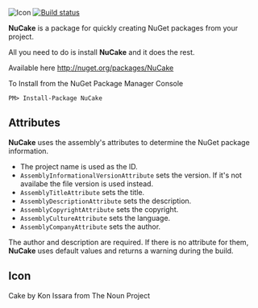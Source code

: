 ![Icon](https://raw.github.com/distantcam/NuCake/master/icons/icon_28050_100.png)
[![Build status](https://ci.appveyor.com/api/projects/status/m05c0q48ej5ssedm)](https://ci.appveyor.com/project/distantcam/nucake)

**NuCake** is a package for quickly creating NuGet packages from your project.

All you need to do is install **NuCake** and it does the rest.

Available here http://nuget.org/packages/NuCake

To Install from the NuGet Package Manager Console 
    
    PM> Install-Package NuCake

## Attributes

**NuCake** uses the assembly's attributes to determine the NuGet package information.

- The project name is used as the ID.
- `AssemblyInformationalVersionAttribute` sets the version. If it's not availabe the file version is used instead.
- `AssemblyTitleAttribute` sets the title.
- `AssemblyDescriptionAttribute` sets the description.
- `AssemblyCopyrightAttribute` sets the copyright.
- `AssemblyCultureAttribute` sets the language.
- `AssemblyCompanyAttribute` sets the author.

The author and description are required. If there is no attribute for them, **NuCake** uses default values and returns a warning during the build.

## Icon

Cake by Kon Issara from The Noun Project